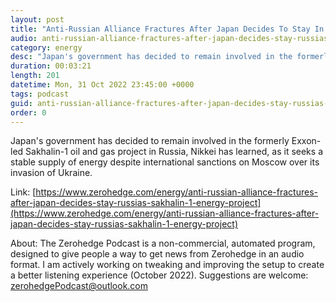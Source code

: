 ```yaml
---
layout: post
title: "Anti-Russian Alliance Fractures After Japan Decides To Stay In Russia's Sakhalin-1 Energy Project"
audio: anti-russian-alliance-fractures-after-japan-decides-stay-russias-sakhalin-1-energy-project-0
category: energy
desc: "Japan's government has decided to remain involved in the formerly Exxon-led Sakhalin-1 oil and gas project in Russia, Nikkei has learned, as it seeks a stable supply of energy despite international sanctions on Moscow over its invasion of Ukraine."
duration: 00:03:21
length: 201
datetime: Mon, 31 Oct 2022 23:45:00 +0000
tags: podcast
guid: anti-russian-alliance-fractures-after-japan-decides-stay-russias-sakhalin-1-energy-project-0
order: 0
---
```

Japan's government has decided to remain involved in the formerly Exxon-led Sakhalin-1 oil and gas project in Russia, Nikkei has learned, as it seeks a stable supply of energy despite international sanctions on Moscow over its invasion of Ukraine.

Link: [https://www.zerohedge.com/energy/anti-russian-alliance-fractures-after-japan-decides-stay-russias-sakhalin-1-energy-project](https://www.zerohedge.com/energy/anti-russian-alliance-fractures-after-japan-decides-stay-russias-sakhalin-1-energy-project)

About: The Zerohedge Podcast is a non-commercial, automated program, designed to give people a way to get news from Zerohedge in an audio format.  I am actively working on tweaking and improving the setup to create a better listening experience (October 2022).  Suggestions are welcome: [zerohedgePodcast@outlook.com](mailto:zerohedgePodcast@outlook.com)